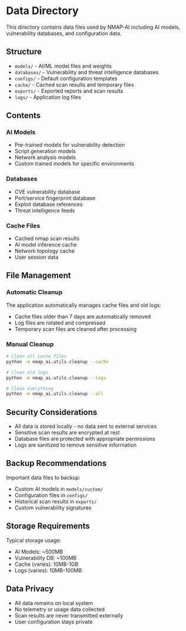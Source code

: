 # Data Directory

This directory contains data files used by NMAP-AI including AI models, vulnerability databases, and configuration data.

## Structure

- `models/` - AI/ML model files and weights
- `databases/` - Vulnerability and threat intelligence databases
- `configs/` - Default configuration templates
- `cache/` - Cached scan results and temporary files
- `exports/` - Exported reports and scan results
- `logs/` - Application log files

## Contents

### AI Models
- Pre-trained models for vulnerability detection
- Script generation models
- Network analysis models
- Custom trained models for specific environments

### Databases
- CVE vulnerability database
- Port/service fingerprint database  
- Exploit database references
- Threat intelligence feeds

### Cache Files
- Cached nmap scan results
- AI model inference cache
- Network topology cache
- User session data

## File Management

### Automatic Cleanup
The application automatically manages cache files and old logs:
- Cache files older than 7 days are automatically removed
- Log files are rotated and compressed
- Temporary scan files are cleaned after processing

### Manual Cleanup
```bash
# Clean all cache files
python -m nmap_ai.utils.cleanup --cache

# Clean old logs
python -m nmap_ai.utils.cleanup --logs

# Clean everything
python -m nmap_ai.utils.cleanup --all
```

## Security Considerations

- All data is stored locally - no data sent to external services
- Sensitive scan results are encrypted at rest
- Database files are protected with appropriate permissions
- Logs are sanitized to remove sensitive information

## Backup Recommendations

Important data files to backup:
- Custom AI models in `models/custom/`
- Configuration files in `configs/`
- Historical scan results in `exports/`
- Custom vulnerability signatures

## Storage Requirements

Typical storage usage:
- AI Models: ~500MB
- Vulnerability DB: ~100MB
- Cache (varies): 10MB-1GB
- Logs (varies): 10MB-100MB

## Data Privacy

- All data remains on local system
- No telemetry or usage data collected
- Scan results are never transmitted externally
- User configuration stays private
